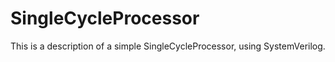 # SingleCycleProcessor

This is a description of a simple SingleCycleProcessor, using SystemVerilog. 

